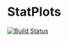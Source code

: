 # StatPlots

[![Build Status](https://travis-ci.org/tbreloff/StatPlots.jl.svg?branch=master)](https://travis-ci.org/tbreloff/StatPlots.jl)
